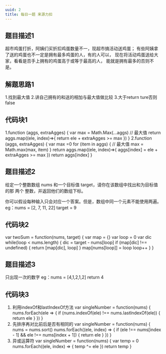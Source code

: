 ```yaml
---
uuid: 2
title: 每日一题 来源力扣
---
```

## 题目描述1

  超市鸡蛋打折，阿姨们买折扣鸡蛋数量不一，现超市搞活动送鸡蛋；
  有些阿姨拿了送的鸡蛋也不一定是拥有最多鸡蛋的人，有的人可以，
  现在将活动鸡蛋送给大家，看看是否手上拥有的鸡蛋高于或等于最高的人，
  能就是拥有最多的否则不是。
  
## 解题思路1

  1.找到最大值
  2.讲自己拥有的和送的相加与最大值做比较
  3.大于return ture否则false

## 代码块1

>>
  1.function (aggs, extraAgges) {
    var max = Math.Max(...aggs) // 最大值
    return aggs.map((ele, index)=>{
      return ele + extraAgges >= max
    })
  }
  2.function (aggs, extraAgges) {
    var max =0
    for (item in aggs) { // 最大值
      max = Math.max(max, item)
    }
    return aggs.map((ele, index)=>{
      aggs[index] = ele + extraAgges >= max
    })
    return aggs[index]
  }
>>

## 题目描述2

  给定一个整数数组 nums 和一个目标值 target，请你在该数组中找出和为目标值的那 两个 整数，并返回他们的数组下标。

  你可以假设每种输入只会对应一个答案。但是，数组中同一个元素不能使用两遍。
  eg：nums = [2, 7, 11, 22] target = 9

## 代码块2

>>
  var twoSum = function(nums, target) {
    var map = {}
    var loop = 0
    var dic
    while(loop < nums.length) {
      dic = target - nums[loop]
      if (map[dic] !== undefined) {
        return [map[dic], loop]
      }
      map[nums[loop]] = loop
      loop++
    }
  }
>>

## 题目描述3

  只出现一次的数字
  eg：nums = [4,1,2,1,2] return 4

## 代码块3

>>
 1. 利用indexOf和lastIndexOf方法
  var singleNumber = function(nums) {
    nums.forEach(ele => {
      if (nums.indexOf(ele) !== nums.lastIndexOf(ele)) {
        return ele
      }
    })
  }
 2. 先排序再对比前后是否有相同的
  var singleNumber = function(nums) {
    nums = nums.sort()
    nums.forEach((ele, index) => {
      if (ele !== nums[index - 1] && ele !== nums[index + 1]) {
        return ele
      }
    })
  }
 3. 异或运算符
  var singleNumber = function(nums) {
    var temp = 0
    nums.forEach((ele, index) => {
      temp ^= ele
    })
    return temp
  }

>>
